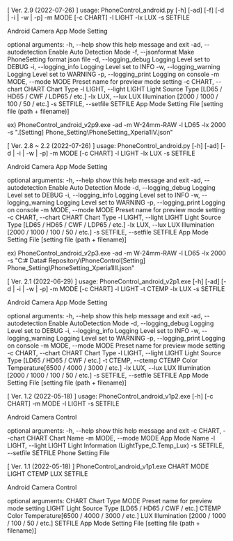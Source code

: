 [ Ver. 2.9 (2022-07-26) ]
usage: PhoneControl_android.py [-h] [-ad] [-f] [-d | -i | -w | -p] -m MODE [-c CHART] -l LIGHT -lx LUX -s SETFILE

Android Camera App Mode Setting

optional arguments:
  -h, 		--help            			show this help message and exit
  -ad, 		--autodetection  			Enable Auto Detection Mode
  -f, 		--jsonformat      			Make PhoneSetting format json file
  -d, 		--logging_debug   			Logging Level set to DEBUG
  -i, 		--logging_info    			Logging Level set to INFO
  -w, 		--logging_warning			Logging Level set to WARNING
  -p, 		--logging_print   			Logging on console
  -m MODE, 	--mode MODE  				Preset name for preview mode setting
  -c CHART, 	--chart CHART	                        Chart Type
  -l LIGHT, 	--light LIGHT	                        Light Source Type [LD65 / HD65 / CWF / LDP65 / etc.]
  -lx LUX, 	--lux LUX    				Illumination [2000 / 1000 / 100 / 50 / etc.]
  -s SETFILE, 	--setfile SETFILE			App Mode Setting File [setting file (path + filename)]

ex) PhoneControl_android_v2p9.exe -ad -m W-24mm-RAW -l LD65 -lx 2000 -s ".\[Setting] Phone_Setting\PhoneSetting_Xperia1IV.json"


[ Ver. 2.8 ~ 2.2 (2022-07-26) ]
usage: PhoneControl_android.py [-h] [-ad] [-d | -i | -w | -p] -m MODE [-c CHART] -l LIGHT -lx LUX -s SETFILE

Android Camera App Mode Setting

optional arguments:
  -h, 		--help            			show this help message and exit
  -ad, 		--autodetection  			Enable Auto Detection Mode
  -d, 		--logging_debug   			Logging Level set to DEBUG
  -i, 		--logging_info    			Logging Level set to INFO
  -w, 		--logging_warning			Logging Level set to WARNING
  -p, 		--logging_print   			Logging on console
  -m MODE, 	--mode MODE  				Preset name for preview mode setting
  -c CHART, 	--chart CHART	                        Chart Type
  -l LIGHT, 	--light LIGHT	                        Light Source Type [LD65 / HD65 / CWF / LDP65 / etc.]
  -lx LUX, 	--lux LUX    				Illumination [2000 / 1000 / 100 / 50 / etc.]
  -s SETFILE, 	--setfile SETFILE			App Mode Setting File [setting file (path + filename)]

ex) PhoneControl_android_v2p3.exe -ad -m W-24mm-RAW -l LD65 -lx 2000 -s "C:\# Data\# Repository\PhoneControl\[Setting] Phone_Setting\PhoneSetting_Xperia1III.json"


[ Ver. 2.1 (2022-06-29) ]
usage: PhoneControl_android_v2p1.exe [-h] [-ad] [-d | -i | -w | -p] -m MODE [-c CHART] -l LIGHT -t CTEMP -lx LUX -s SETFILE
                                                                              
Android Camera App Mode Setting                                               

optional arguments:
  -h, 		--help            			show this help message and exit
  -ad, 		--autodetection  			Enable AutoDetection Mode
  -d, 		--logging_debug   			Logging Level set to DEBUG
  -i, 		--logging_info    			Logging Level set to INFO
  -w, 		--logging_warning			Logging Level set to WARNING
  -p, 		--logging_print   			Logging on console
  -m MODE, 	--mode MODE  				Preset name for preview mode setting
  -c CHART, 	--chart CHART				Chart Type
  -l LIGHT, 	--light LIGHT				Light Source Type [LD65 / HD65 / CWF / etc.]
  -t CTEMP, 	--ctemp CTEMP				Color Temperature[6500 / 4000 / 3000 / etc.]
  -lx LUX, 		--lux LUX    			Illumination [2000 / 1000 / 100 / 50 / etc.]
  -s SETFILE, 	--setfile SETFILE			App Mode Setting File [setting file (path + filename)]


[ Ver. 1.2 (2022-05-18) ]
usage: PhoneControl_android_v1p2.exe [-h] [-c CHART] -m MODE -l LIGHT -s SETFILE

Android Camera Control

optional arguments:
  -h, 		--help           			show this help message and exit
  -c CHART, 	--chart CHART				Chart Name
  -m MODE, 	--mode MODE  				App Mode Name
  -l LIGHT, 	--light LIGHT				Light Information (LightType_C.Temp_Lux)
  -s SETFILE, 	--setfile SETFILE			Phone Setting File

[ Ver. 1.1 (2022-05-18) ]
PhoneControl_android_v1p1.exe CHART MODE LIGHT CTEMP LUX SETFILE

Android Camera Control

optional arguments:
  CHART			Chart Type
  MODE			Preset name for preview mode setting
  LIGHT			Light Source Type [LD65 / HD65 / CWF / etc.]
  CTEMP			Color Temperature[6500 / 4000 / 3000 / etc.]
  LUX			Illumination [2000 / 1000 / 100 / 50 / etc.]
  SETFILE		App Mode Setting File [setting file (path + filename)]